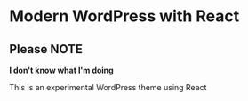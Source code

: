 # Modern WordPress with React

## Please NOTE
**I don't know what I'm doing**

This is an experimental WordPress theme using React
